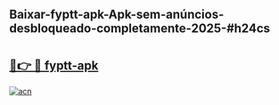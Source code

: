 ## Baixar-fyptt-apk-Apk-sem-anúncios-desbloqueado-completamente-2025-#h24cs

# <h2><a href="https://ainizakaria.my?title=fyptt-apk&ref=22M">🔗👉 🔴 fyptt-apk</a></h2>

[![acn](https://github.com/user-attachments/assets/0f9c940e-d8b0-45ae-aac7-cd30a18b3e1c)](https://ainizakaria.my?title=fyptt-apk&ref=22M)

